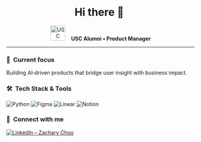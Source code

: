 <h1 align="center">
  Hi&nbsp;there&nbsp;👋&nbsp;
</h1>

<p align="center">
  <img src="https://rootedinrights.org/wp-content/uploads/2015/12/USC-shield.jpg"
       alt="USC logo" height="40">
  &nbsp;&nbsp;
  <strong>USC Alumni • Product Manager</strong>
</p>

---

### 🚀 &nbsp;Current focus
Building AI‑driven products that bridge user insight with business impact.

### 🛠 &nbsp;Tech&nbsp;Stack&nbsp;&amp;&nbsp;Tools

<p>
  <img src="https://img.shields.io/badge/Python-3776AB?style=for-the-badge&logo=python&logoColor=white"  alt="Python">
  <img src="https://img.shields.io/badge/Figma-F24E1E?style=for-the-badge&logo=figma&logoColor=white"   alt="Figma">
  <img src="https://img.shields.io/badge/Linear-5E6AD2?style=for-the-badge&logo=linear&logoColor=white" alt="Linear">
  <img src="https://img.shields.io/badge/Notion-000000?style=for-the-badge&logo=notion&logoColor=white" alt="Notion">
</p>

### 🤝 &nbsp;Connect with me

[![LinkedIn – Zachary Choo](https://img.shields.io/badge/LinkedIn-0A66C2?style=for-the-badge&logo=linkedin&logoColor=white)](https://www.linkedin.com/in/zachary-choo)

<!-- ------------------------------------------------------------------------- -->

<!--
**meeksbyz/meeksbyz** is a ✨ _special_ ✨ repository because its `README.md` (this file) appears on your GitHub profile.

Here are some ideas to get you started:

- 🔭 I’m currently working on ...
- 🌱 I’m currently learning ...
- 👯 I’m looking to collaborate on ...
- 🤔 I’m looking for help with ...
- 💬 Ask me about ...
- 📫 How to reach me: ...
- 😄 Pronouns: ...
- ⚡ Fun fact: ...
-->
